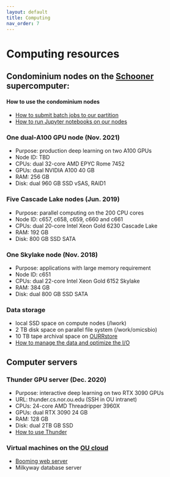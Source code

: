 ```yaml
---
layout: default
title: Computing
nav_order: 7
---
```

# Computing resources

## Condominium nodes on the [Schooner](https://www.ou.edu/oscer/resources/hpc) supercomputer:

#### How to use the condominium nodes
  - [How to submit batch jobs to our partition](https://github.com/thepanlab/supercomputers/blob/master/Slurm_basics.md)
  - [How to run Jupyter notebooks on our nodes](https://github.com/thepanlab/supercomputers/blob/master/Use_jupyter_notebook.md)

### One dual-A100 GPU node (Nov. 2021)
  - Purpose: production deep learning on two A100 GPUs
  - Node ID: TBD 
  - CPUs: dual 32-core AMD EPYC Rome 7452 
  - GPUs: dual NVIDIA A100 40 GB
  - RAM: 256 GB
  - Disk: dual 960 GB SSD vSAS, RAID1

### Five Cascade Lake nodes (Jun. 2019) 
  - Purpose: parallel computing on the 200 CPU cores
  - Node ID: c657, c658, c659, c660 and c661
  - CPUs: dual 20-core Intel Xeon Gold 6230 Cascade Lake 
  - RAM: 192 GB
  - Disk: 800 GB SSD SATA

### One Skylake node (Nov. 2018)
  - Purpose: applications with large memory requirement
  - Node ID: c651
  - CPUs: dual 22-core Intel Xeon Gold 6152 Skylake 
  - RAM: 384 GB
  - Disk: dual 800 GB SSD SATA

### Data storage
  - local SSD space on compute nodes (/lwork)
  - 2 TB disk space on parallel file system (/work/omicsbio)
  - 10 TB tape archival space on [OURRstore](https://www.ou.edu/oscer/resources/ourrstore--ou---regional-research-store)
  - [How to manage the data and optimize the I/O](https://github.com/thepanlab/supercomputers)

## Computer servers

### Thunder GPU server (Dec. 2020)
  - Purpose: interactive deep learning on two RTX 3090 GPUs
  - URL: thunder.cs.nor.ou.edu (SSH in OU intranet)
  - CPUs: 24-core AMD Threadripper 3960X 
  - GPUs: dual RTX 3090 24 GB
  - RAM: 128 GB
  - Disk: dual 2TB GB SSD
  - [How to use Thunder](https://github.com/thepanlab/supercomputers/blob/master/thunder/thunder_tensorflow_gpu_conda.md)

### Virtual machines on the [OU cloud](https://www.ou.edu/oscer/resources/our_cloud) 
  - [Booming web server](http://booming.oscer.ou.edu)
  - Milkyway database server



